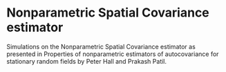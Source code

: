 # Nonparametric Spatial Covariance estimator
Simulations on the Nonparametric Spatial Covariance estimator as presented in Properties of nonparametric estimators of autocovariance for stationary random fields by Peter Hall and Prakash Patil.
